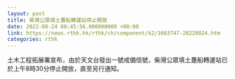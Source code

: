 ```yaml
---
layout: post
title: 柴灣公眾填土躉船轉運站停止開放
date: 2022-08-24 08:45:56.000000000 +08:00
link: https://news.rthk.hk/rthk/ch/component/k2/1663747-20220824.htm
categories: rthk
---
```


土木工程拓展署宣布，由於天文台發出一號戒備信號，柴灣公眾填土躉船轉運站已於上午8時30分停止開放，直至另行通知。

